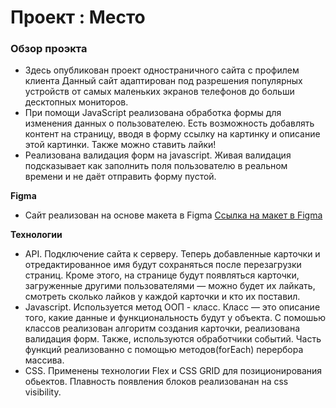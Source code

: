 # Проект : Место

### Обзор проэкта

* Здесь опубликован проект одностраничного сайта с профилем клиента
Данный сайт адаптирован под разрешения популярных устройств от самых маленьких экранов телефонов до больши десктопных мониторов.
* При помощи JavaScript реализована обработка формы для изменения данных о пользователею. Есть возможность добавлять контент на страницу, вводя в форму ссылку на картинку и описание этой картинки. Также можно ставить лайки!
* Реализована валидация форм на javascript. Живая валидация подсказывает как заполнить поля пользователю в реальном времени и не даёт отправить форму пустой.

**Figma**

* Сайт реализован на основе макета в Figma [Ссылка на макет в Figma](https://www.figma.com/file/kRVLKwYG3d1HGLvh7JFWRT/JavaScript.-Sprint-6?node-id=0%3A1)

**Технологии**
* API. Подключение сайта к серверу. Теперь добавленные карточки и отредактированное имя будут сохраняться после перезагрузки страниц. Кроме этого, на странице будут появляться карточки, загруженные другими пользователями — можно будет их лайкать, смотреть сколько лайков у каждой карточки и кто их поставил.
* Javascript. Используется метод ООП - класс. Класс — это описание того, какие данные и функциональность будут у объекта. С помошью классов реализован алгоритм создания карточки, реализована валидация форм.  Также, используются обработчики событий. Часть функций реализованно с помощью методов(forEach) перербора массива.
* CSS. Применены технологии Flex и CSS GRID для позиционирования обьектов. Плавность появления блоков реализованан на css visibility.
